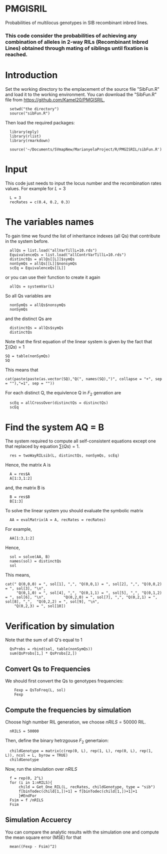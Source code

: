# PMGISRIL
Probabilities of multilocus genotypes in SIB recombinant inbred lines.

### This code consider the probabilities of achieving any combination of alleles in 2-way RILs (Recombinant Inbred Lines) obtained through mating of siblings until fixation is reached.


# Introduction
Set the working directory to the emplacement of the source file "SibFun.R" and load it to the working environment. You can download the "SibFun.R" file from <https://github.com/Kamel20/PMGISRIL>, 

```{r  eval=FALSE}
  setwd("the directory")
  source("sibFun.R")
```

Then load the required packages:

```{r}
  library(eply)
  library(rlist)
  library(rmarkdown)
```

```{r, include = FALSE}
  source('~/Documents/SVmapNew/MarianyelaProject/R/PMGISRIL/sibFun.R')
```

# Input
This code just needs to input the locus number and the recombination rates values. For example for $L=3$

```{r}
  L = 3
  recRates = c(0.4, 0.2, 0.3)
```

# The variables names
To gain time we found the list of inheritance indexes (all Qs) that contribute in the system before.

```{r, eval=FALSE}
  allQs = list.load("allVarTillL=10.rds")
  EquivalenceQs = list.load("allContrVarTillL=10.rds")
  distinctQs = allQs[[L]]$symQs
  nonSymQs = allQs[[L]]$nonsymQs
  scEq = EquivalenceQs[[L]]
```

or you can use their function to create it again

```{r}
  allQs = systemVar(L)
```


So all Qs variables are 

```{r}
  nonSymQs = allQs$nonsymQs
  nonSymQs
```

and the distinct Qs are

```{r}
  distinctQs = allQs$symQs
  distinctQs
```

Note that the first equation of the linear system is given by the fact that $\sum(Qs) = 1$

```{r}
SQ = table(nonSymQs)
SQ
```

This means that 

```{r, echo=FALSE}
cat(paste(paste(as.vector(SQ),"Q(", names(SQ),")", collapse = "+", sep = ""),"=1", sep = ""))
```

For each distinct Q, the equivlence Q in $F_2$ genration are  

```{r}
  scEq = allCrossOver(distinctQs = distinctQs)
  scEq
```

# Find the system AQ = B

The system required to compute all self-consistent equations except one that replaced by equation $\sum(Qs)=1$.
```{r}
  res = twoWayRILsib(L, distinctQs, nonSymQs, scEq)
```

Hence, the matrix A is 

```{r}
  A = res$A
  A[1:3,1:2]
```

and, the matrix B is 

```{r}
  B = res$B
  B[1:3]
```

To solve the linear system you should evaluate the symbolic matrix

```{r}
  AA = evalMatrix(A = A, recRates = recRates)
```
For example, 
```{r}
  AA[1:3,1:2]
```

Hence, 

```{r}
  sol = solve(AA, B)
  names(sol) = distinctQs
  sol
```

This means, 

```{r, echo=FALSE}
cat(" Q(0,0,0) = ", sol[1], ",", "Q(0,0,1) = ", sol[2], ",", "Q(0,0,2) = ", sol[3], "\n",
     "Q(0,1,0) = ", sol[4], ",", "Q(0,1,1) = ", sol[5], ",", "Q(0,1,2) = ", sol[6], "\n",        "Q(0,2,0) = ", sol[7], ",", "Q(0,2,1) = ", sol[8], ",",  "Q(0,2,2) = ", sol[9], "\n",
    "Q(0,2,3) = ", sol[10])
```

# Verification by simulation

Note that the sum of all Q's equal to 1

```{r}
  QsProbs = rbind(sol, table(nonSymQs))
  sum(QsProbs[1,] * QsProbs[2,])
```

## Convert Qs to Frequencies
We should first convert the Qs to genotypes frequencies:
```{r}
    Fexp = QsToFreq(L, sol)
    Fexp
```

## Compute the frequencies by simulation 
Choose high number RIL generation, we choose $nRILS = 50000$ RIL. 
```{r}
  nRILS = 50000
```
Then, define the binary hetrzgouse $F_2$ genertaion:

```{r}
  childGenotype = matrix(c(rep(0, L), rep(1, L), rep(0, L), rep(1, L)), ncol = L, byrow = TRUE)
  childGenotype
```

Now, run the simulation over $nRILS$
```{r}
  f = rep(0, 2^L)
  for (i in 1:nRILS){
      child = Get_One_RIL(L, recRates, childGenotype, type = "sib")
      f[binTodec(child[1,])+1] = f[binTodec(child[1,])+1]+1
      }#EndFor
  Fsim = f /nRILS
  Fsim
```

## Simulation Accuercy 
You can compare the analytic results with the simulation one and compute the mean square error (MSE) for that
```{r}
  mean((Fexp - Fsim)^2)
```
